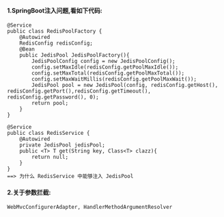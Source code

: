 #### 1.SpringBoot注入问题,看如下代码:
	@Service
	public class RedisPoolFactory {
	    @Autowired
	    RedisConfig redisConfig;
	    @Bean
	    public JedisPool JedisPoolFactory(){
	        JedisPoolConfig config = new JedisPoolConfig();
	        config.setMaxIdle(redisConfig.getPoolMaxIdle());
	        config.setMaxTotal(redisConfig.getPoolMaxTotal());
	        config.setMaxWaitMillis(redisConfig.getPoolMaxWait());
	        JedisPool pool = new JedisPool(config, redisConfig.getHost(), redisConfig.getPort(),redisConfig.getTimeout(), redisConfig.getPassword(), 0);
	        return pool;
	    }
	}

	@Service
	public class RedisService {
	    @Autowired
	    private JedisPool jedisPool;
	    public <T> T get(String key, Class<T> clazz){
	        return null;
	    }
	}
	==> 为什么 RedisService 中能够注入 JedisPool
#### 2.关于参数拦截:
    WebMvcConfigurerAdapter, HandlerMethodArgumentResolver

